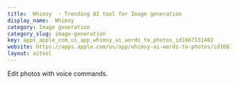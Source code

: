 ```yaml
---
title:  Whimsy  - Trending AI tool for Image generation
display_name:  Whimsy 
category: Image generation
category_slug: image-generation
key: apps_apple_com_us_app_whimsy_ai_words_to_photos_id1667131402
website: https://apps.apple.com/us/app/whimsy-ai-words-to-photos/id1667131402
layout: aitool
---
```


Edit photos with voice commands.

